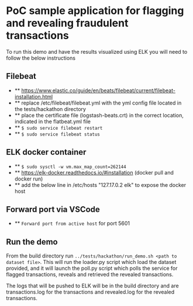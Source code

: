 # PoC sample application for flagging and revealing fraudulent transactions

To run this demo and have the results visualized using ELK you will need to follow the below instructions

## Filebeat

* ** https://www.elastic.co/guide/en/beats/filebeat/current/filebeat-installation.html
* ** replace /etc/filebeat/filebeat.yml with the yml config file located in the tests/hackathon directory
* ** place the certificate file (logstash-beats.crt) in the correct location, indicated in the flatbeat.yml file
* ** `$ sudo service filebeat restart`
* ** `$ sudo service filebeat status`

## ELK docker container 

* ** `$ sudo sysctl -w vm.max_map_count=262144`
* ** https://elk-docker.readthedocs.io/#installation (docker pull and docker run)
* ** add the below line in /etc/hosts "127.17.0.2 elk" to expose the docker host

## Forward port via VSCode

* ** `Forward port from active host` for port 5601

## Run the demo

From the build directory run `../tests/hackathon/run_demo.sh <path to dataset file>`. This will run the loader.py script which load
the dataset provided, and it will launch the poll.py script which polls the service for flagged transactions, reveals and retrieved 
the revealed transactions. 

The logs that will be pushed to ELK will be in the build directory and are transactions.log for the transactions and revealed.log
for the revealed transactions. 